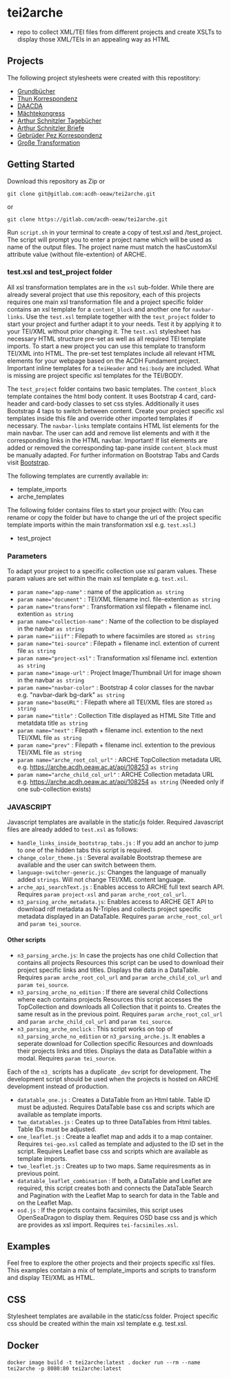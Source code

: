 # tei2arche

* repo to collect XML/TEI files from different projects and create XSLTs to display those XML/TEIs in an appealing way as HTML

## Projects

The following project stylesheets were created with this repostitory:

* [Grundbücher](https://id.acdh.oeaw.ac.at/grundbuecher/e00329_1438-02-06.xml?format=customTei2Html)
* [Thun Korrespondenz](https://id.acdh.oeaw.ac.at/thun/editions/thesen-gegen-kirchenbeschluesse-protestanten-ungarn-od-a3-xxi-d490.xml?format=customTei2Html)
* [DAACDA](https://id.acdh.oeaw.ac.at/daacda/bomber__744.xml?format=customTei2Html)
* [Mächtekongress](https://id.acdh.oeaw.ac.at/maechtekongresse/editions/Aachen_Dok_50.xml?format=customTei2Html)
* [Arthur Schnitzler Tagebücher](https://id.acdh.oeaw.ac.at/schnitzler/schnitzler-tagebuch/editions/entry__1879-11-18.xml?format=customTei2Html)
* [Arthur Schnitzler Briefe](https://id.acdh.oeaw.ac.at/schnitzler/schnitzler-briefe/editions/L01563.xml?format=customTei2Html)
* [Gebrüder Pez Korrespondenz](https://id.acdh.oeaw.ac.at/pez/pez-nachlass/msDesc_430582.xml?format=customTei2Html)
* [Große Transformation](https://id.acdh.oeaw.ac.at/gtrans/archiv/archresource/3316?format=customTei2Html)

## Getting Started

Download this repository as Zip
or
```
git clone git@gitlab.com:acdh-oeaw/tei2arche.git
```
or
```
git clone https://gitlab.com/acdh-oeaw/tei2arche.git
```

Run `script.sh` in your terminal to create a copy of test.xsl and /test_project.
The script will prompt you to enter a project name which will be used as name of the output files. 
The project name must match the hasCustomXsl attribute value (without file-extention) of ARCHE.

### test.xsl and test_project folder

All xsl transformation templates are in the `xsl` sub-folder. While there are already several project that use this repository, each of this projects requires one main xsl transformation file and a project specific folder contains an xsl template for a `content_block` and another one for `navbar-links`. Use the `test.xsl` template together with the `test_project` folder to start your project and further adapt it to your needs. Test it by applying it to your TEI/XML without prior changing it. The `test.xsl` stylesheet has necessary HTML structure pre-set as well as all required TEI template imports. To start a new project you can use this template to transform TEI/XML into HTML. The pre-set test templates include all relevant HTML elements for your webpage based on the ACDH Fundament project. Important inline templates for a `teiHeader` and `tei:body` are included. What is missing are project specific xsl templates for the TEI/BODY. 

The `test_project` folder contains two basic templates. The `content_block` template containes the html body content. It uses Bootstrap 4 card, card-header and card-body classes to set css styles. Additionally it uses Bootstrap 4 taps to switch between content. Create your project specific xsl templates inside this file and override other imported templates if necessary. The `navbar-links` template contains HTML list elements for the main navbar. The user can add and remove list elements and with it the corresponding links in the HTML navbar. Important! If list elements are added or removed the corresponding tap-pane inside `content_block` must be manually adapted. For further information on Bootstrap Tabs and Cards visit [Bootstrap](https://getbootstrap.com/).

The following templates are currently available in: 

* template_imports
* arche_templates

The following folder contains files to start your project with:
(You can rename or copy the folder but have to change the url of the project specific template imports within the main transformation xsl e.g. `test.xsl`.)

* test_project

### Parameters

To adapt your project to a specific collection use xsl param values. These param values are set within the main xsl template e.g. `test.xsl`.

* `param name="app-name"` : name of the application `as string`
* `param name="document"` : TEI/XML filename incl. file-extention `as string`
* `param name="transform"` : Transformation xsl filepath + filename incl. extention `as string`
* `param name="collection-name"` : Name of the collection to be displayed in the navbar `as string`
* `param name="iiif"` : Filepath to where facsimiles are stored `as string`
* `param name="tei-source"` : Filepath + filename incl. extention of current file `as string`
* `param name="project-xsl"` : Transformation xsl filename incl. extention `as string`
* `param name="image-url"` : Project Image/Thumbnail Url for image shown in the navbar `as string`
* `param name="navbar-color"` : Bootstrap 4 color classes for the navbar e.g. "navbar-dark bg-dark" `as string`
* `param name="baseURL"` : Filepath where all TEI/XML files are stored `as string`
* `param name="title"` : Collection Title  displayed as HTML Site Title and metatdata title `as string`
* `param name="next"` : Filepath + filename incl. extention to the next TEI/XML file `as string`
* `param name="prev"` : Filepath + filename incl. extention to the previous TEI/XML file `as string`
* `param name="arche_root_col_url"` : ARCHE TopCollection metadata URL e.g. https://arche.acdh.oeaw.ac.at/api/108253 `as string`
* `param name="arche_child_col_url"` : ARCHE Collection metadata URL e.g. https://arche.acdh.oeaw.ac.at/api/108254 `as string` (Needed only if one sub-collection exists)    

### JAVASCRIPT

Javascript templates are available in the static/js folder.
Required Javascript files are already added to `test.xsl` as follows:

* `handle_links_inside_bootstrap_tabs.js` : If you add an anchor to jump to one of the hidden tabs this script is required.
* `change_color_theme.js` : Several available Bootstrap themese are available and the user can switch between them.
* `language-switcher-generic.js`: Changes the language of manually added `strings`. Will not change TEI/XML content language.
* `arche_api_searchText.js` : Enables access to ARCHE full text search API. Requires `param project-xsl` and `param arche_root_col_url`. 
* `n3_parsing_arche_metadata.js`: Enables access to ARCHE GET API to download rdf metadata as N-Triples and collects project specific metadata displayed in an DataTable. Requires `param arche_root_col_url` and `param tei_source`.

#### Other scripts

* `n3_parsing_arche.js`: In case the projects has one child Collection that contains all projects Resources this script can be used to download their project specific links and titles. Displays the data in a DataTable.  Requires `param arche_root_col_url` and `param arche_child_col_url` and `param tei_source`.
* `n3_parsing_arche_no_edition` : If there are several child Collections where each contains projects Resources this script accesses the TopCollection and downloads all Collection that it points to. Creates the same result as in the previous point. Requires `param arche_root_col_url` and `param arche_child_col_url` and `param tei_source`.
* `n3_parsing_arche_onclick` : This script works on top of `n3_parsing_arche_no_edition` or `n3_parsing_arche.js`. It enables a seperate download for Collection specific Resources and downloads their projects links and titles. Displays the data as DataTable within a modal. Requires `param tei_source`.

Each of the `n3_` scripts has a duplicate `_dev` script for development. The development script should be used when the projects is hosted on ARCHE development instead of production.

* `datatable_one.js` : Creates a DataTable from an Html table. Table ID must be adjusted. Requires DataTable base css and scripts which are available as template imports.
* `two_datatables.js` : Ceates up to three DataTables from Html tables. Table IDs must be adjusted.
* `one_leaflet.js` : Create a leaflet map and adds it to a map container. Requires `tei-geo.xsl` called as template and adjusted to the ID set in the script. Requires Leaflet base css and scripts which are available as template imports.
* `two_leaflet.js` : Creates up to two maps. Same requiresments as in previous point. 
* `datatable_leaflet_combination` : If both, a DataTable and Leaflet are required, this script creates both and connects the DataTable Search and Pagination with the Leaflet Map to search for data in the Table and on the Leaflet Map. 
* `osd.js` : If the projects contains facsimiles, this script uses OpenSeaDragon to display them. Requires OSD base css and js which are provides as xsl import. Requires `tei-facsimiles.xsl`.

## Examples

Feel free to explore the other projects and their projects specific xsl files. This examples contain a mix of template_imports and scripts to transform and display TEI/XML as HTML. 

## CSS 

Stylesheet templates are availabile in the static/css folder. Project specific css should be created within the main xsl template e.g. test.xsl.

## Docker

`docker image build -t tei2arche:latest .`
`docker run --rm --name tei2arche -p 8080:80 tei2arche:latest`
